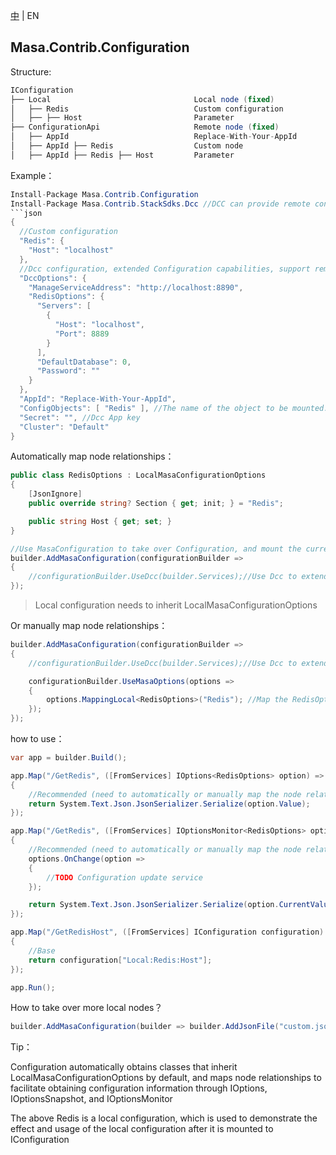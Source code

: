 [中](README.zh-CN.md) | EN

## Masa.Contrib.Configuration

Structure:

```c#
IConfiguration
├── Local                                Local node (fixed)
│   ├── Redis                            Custom configuration
│   ├── ├── Host                         Parameter
├── ConfigurationApi                     Remote node (fixed)
│   ├── AppId                            Replace-With-Your-AppId
│   ├── AppId ├── Redis                  Custom node
│   ├── AppId ├── Redis ├── Host         Parameter
```

Example：

```C#
Install-Package Masa.Contrib.Configuration
Install-Package Masa.Contrib.StackSdks.Dcc //DCC can provide remote configuration capabilities
​```json
{
  //Custom configuration
  "Redis": {
    "Host": "localhost"
  },
  //Dcc configuration, extended Configuration capabilities, support remote configuration
  "DccOptions": {
    "ManageServiceAddress": "http://localhost:8890",
    "RedisOptions": {
      "Servers": [
        {
          "Host": "localhost",
          "Port": 8889
        }
      ],
      "DefaultDatabase": 0,
      "Password": ""
    }
  },
  "AppId": "Replace-With-Your-AppId",
  "ConfigObjects": [ "Redis" ], //The name of the object to be mounted. Here, the Redis configuration will be mounted under the ConfigurationApi: <Replace-With-Your-AppId> node
  "Secret": "", //Dcc App key
  "Cluster": "Default"
}
```

Automatically map node relationships：

```c#
public class RedisOptions : LocalMasaConfigurationOptions
{
    [JsonIgnore]
    public override string? Section { get; init; } = "Redis";

    public string Host { get; set; }
}

//Use MasaConfiguration to take over Configuration, and mount the current Configuration to Local section by default
builder.AddMasaConfiguration(configurationBuilder =>
{
    //configurationBuilder.UseDcc(builder.Services);//Use Dcc to extend Configuration capabilities and support remote configuration
});
```

> Local configuration needs to inherit LocalMasaConfigurationOptions

Or manually map node relationships：

```C#
builder.AddMasaConfiguration(configurationBuilder =>
{
    //configurationBuilder.UseDcc(builder.Services);//Use Dcc to extend Configuration capabilities and support remote configuration

    configurationBuilder.UseMasaOptions(options =>
    {
        options.MappingLocal<RedisOptions>("Redis"); //Map the RedisOptions binding to the Local:Redis node
    });
});
```

how to use：

```c#
var app = builder.Build();

app.Map("/GetRedis", ([FromServices] IOptions<RedisOptions> option) =>
{
    //Recommended (need to automatically or manually map the node relationship before it can be used)
    return System.Text.Json.JsonSerializer.Serialize(option.Value);
});

app.Map("/GetRedis", ([FromServices] IOptionsMonitor<RedisOptions> option) =>
{
    //Recommended (need to automatically or manually map the node relationship before it can be used)
    options.OnChange(option =>
    {
        //TODO Configuration update service
    });

    return System.Text.Json.JsonSerializer.Serialize(option.CurrentValue);
});

app.Map("/GetRedisHost", ([FromServices] IConfiguration configuration) =>
{
    //Base
    return configuration["Local:Redis:Host"];
});

app.Run();
```

How to take over more local nodes？

```c#
builder.AddMasaConfiguration(builder => builder.AddJsonFile("custom.json", true, true));//In addition to the default ICongiguration, mount custom.json into the new Configuration
```

Tip：

Configuration automatically obtains classes that inherit LocalMasaConfigurationOptions by default, and maps node relationships to facilitate obtaining configuration information through IOptions, IOptionsSnapshot, and IOptionsMonitor

The above Redis is a local configuration, which is used to demonstrate the effect and usage of the local configuration after it is mounted to IConfiguration